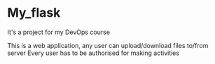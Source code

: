 # My_flask
It's a project for my DevOps course

This is a web application, any user can upload/download files to/from server 
Every user has to be authorised for making activities

